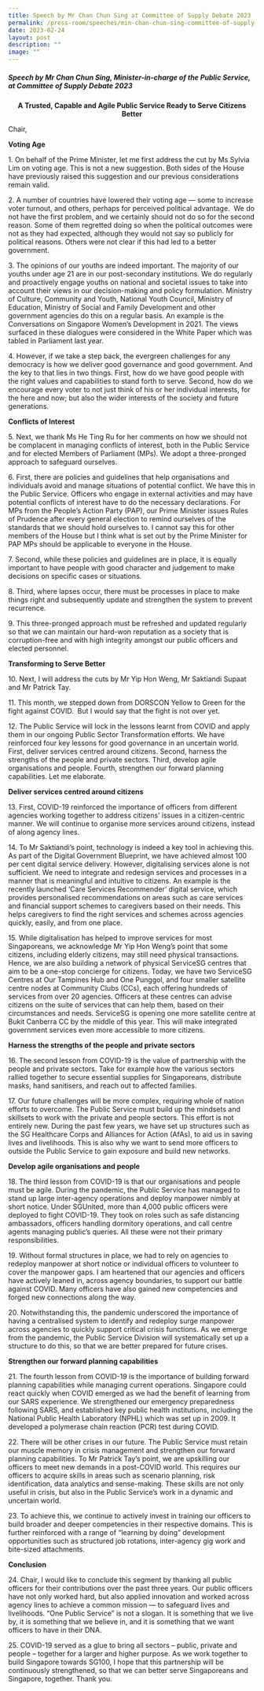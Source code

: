 ```yaml
---
title: Speech by Mr Chan Chun Sing at Committee of Supply Debate 2023
permalink: /press-room/speeches/min-chan-chun-sing-committee-of-supply-debate-2023/
date: 2023-02-24
layout: post
description: ""
image: ""
---
```

##### Speech by Mr Chan Chun Sing, Minister-in-charge of the Public Service, at Committee of Supply Debate 2023

<p style="text-align:center"><strong>A Trusted, Capable and Agile Public Service Ready to Serve Citizens Better</strong></p>

Chair,  
  
**Voting Age**  
  
1\. On behalf of the Prime Minister, let me first address the cut by Ms Sylvia Lim on voting age. This is not a new suggestion. Both sides of the House have previously raised this suggestion and our previous considerations remain valid.&nbsp;&nbsp;  
  
2\. A number of countries have lowered their voting age — some to increase voter turnout, and others, perhaps for perceived political advantage.&nbsp; We do not have the first problem, and we certainly should not do so for the second reason. Some of them regretted doing so when the political outcomes were not as they had expected, although they would not say so publicly for political reasons. Others were not clear if this had led to a better government.&nbsp;  
  
3\. The opinions of our youths are indeed important. The majority of our youths under age 21 are in our post-secondary institutions. We do regularly and proactively engage youths on national and societal issues to take into account their views in our decision-making and policy formulation. Ministry of Culture, Community and Youth, National Youth Council, Ministry of Education, Ministry of Social and Family Development and other government agencies do this on a regular basis. An example is the Conversations on Singapore Women’s Development in 2021. The views surfaced in these dialogues were considered in the White Paper which was tabled in Parliament last year.&nbsp;  
  
4\. However, if we take a step back, the evergreen challenges for any democracy is how we deliver good governance and good government. And the key to that lies in two things. First, how do we have good people with the right values and capabilities to stand forth to serve. Second, how do we encourage every voter to not just think of his or her individual interests, for the here and now; but also the wider interests of the society and future generations.&nbsp;  
  
**Conflicts of Interest**&nbsp;  
  
5\. Next, we thank Ms He Ting Ru for her comments on how we should not be complacent in managing conflicts of interest, both in the Public Service and for elected Members of Parliament (MPs). We adopt a three-pronged approach to safeguard ourselves.&nbsp;  
  
6\. First, there are policies and guidelines that help organisations and individuals avoid and manage situations of potential conflict. We have this in the Public Service. Officers who engage in external activities and may have potential conflicts of interest have to do the necessary declarations. For MPs from the People’s Action Party (PAP), our Prime Minister issues Rules of Prudence after every general election to remind ourselves of the standards that we should hold ourselves to. I cannot say this for other members of the House but I think what is set out by the Prime Minister for PAP MPs should be applicable to everyone in the House.&nbsp;  
  
7\. Second, while these policies and guidelines are in place, it is equally important to have people with good character and judgement to make decisions on specific cases or situations.&nbsp;  
  
8\. Third, where lapses occur, there must be processes in place to make things right and subsequently update and strengthen the system to prevent recurrence.  
  
9\. This three-pronged approach must be refreshed and updated regularly so that we can maintain our hard-won reputation as a society that is corruption-free and with high integrity amongst our public officers and elected personnel.&nbsp;  
  
**Transforming to Serve Better**  
  
10\. Next, I will address the cuts by Mr Yip Hon Weng, Mr Saktiandi Supaat and Mr Patrick Tay.&nbsp;  
  
11\. This month, we stepped down from DORSCON Yellow to Green for the fight against COVID.&nbsp; But I would say that the fight is not over yet.&nbsp;&nbsp;  
  
12\. The Public Service will lock in the lessons learnt from COVID and apply them in our ongoing Public Sector Transformation efforts. We have reinforced four key lessons for good governance in an uncertain world. First, deliver services centred around citizens. Second, harness the strengths of the people and private sectors. Third, develop agile organisations and people. Fourth, strengthen our forward planning capabilities. Let me elaborate.  
  
**Deliver services centred around citizens**  
  
13\. First, COVID-19 reinforced the importance of officers from different agencies working together to address citizens’ issues in a citizen-centric manner. We will continue to organise more services around citizens, instead of along agency lines.&nbsp;  
  
14\. To Mr Saktiandi’s point, technology is indeed a key tool in achieving this. As part of the Digital Government Blueprint, we have achieved almost 100 per cent digital service delivery. However, digitalising services alone is not sufficient. We need to integrate and redesign services and processes in a manner that is meaningful and intuitive to citizens. An example is the recently launched ‘Care Services Recommender’ digital service, which provides personalised recommendations on areas such as care services and financial support schemes to caregivers based on their needs. This helps caregivers to find the right services and schemes across agencies quickly, easily, and from one place.&nbsp;  
  
15\. While digitalisation has helped to improve services for most Singaporeans, we acknowledge Mr Yip Hon Weng’s point that some citizens, including elderly citizens, may still need physical transactions. Hence, we are also building a network of physical ServiceSG centres that aim to be a one-stop concierge for citizens. Today, we have two ServiceSG Centres at Our Tampines Hub and One Punggol, and four smaller satellite centre nodes at Community Clubs (CCs), each offering hundreds of services from over 20 agencies. Officers at these centres can advise citizens on the suite of services that can help them, based on their circumstances and needs. ServiceSG is opening one more satellite centre at Bukit Canberra CC by the middle of this year. This will make integrated government services even more accessible to more citizens.&nbsp;  
  
**Harness the strengths of the people and private sectors**  
  
16\. The second lesson from COVID-19 is the value of partnership with the people and private sectors. Take for example how the various sectors rallied together to secure essential supplies for Singaporeans, distribute masks, hand sanitisers, and reach out to affected families.&nbsp;  
  
17\. Our future challenges will be more complex, requiring whole of nation efforts to overcome. The Public Service must build up the mindsets and skillsets to work with the private and people sectors. This effort is not entirely new. During the past few years, we have set up structures such as the SG Healthcare Corps and Alliances for Action (AfAs), to aid us in saving lives and livelihoods. This is also why we want to send more officers to outside the Public Service to gain exposure and build new networks.  
  
**Develop agile organisations and people**  
  
18\. The third lesson from COVID-19 is that our organisations and people must be agile. During the pandemic, the Public Service has managed to stand up large inter-agency operations and deploy manpower nimbly at short notice. Under SGUnited, more than 4,000 public officers were deployed to fight COVID-19. They took on roles such as safe distancing ambassadors, officers handling dormitory operations, and call centre agents managing public’s queries. All these were not their primary responsibilities.  
  
19\. Without formal structures in place, we had to rely on agencies to redeploy manpower at short notice or individual officers to volunteer to cover the manpower gaps. I am heartened that our agencies and officers have actively leaned in, across agency boundaries, to support our battle against COVID. Many officers have also gained new competencies and forged new connections along the way.&nbsp;&nbsp;  
  
20\. Notwithstanding this, the pandemic underscored the importance of having a centralised system to identify and redeploy surge manpower across agencies to quickly support critical crisis functions. As we emerge from the pandemic, the Public Service Division will systematically set up a structure to do this, so that we are better prepared for future crises.&nbsp;  
  
**Strengthen our forward planning capabilities**  
  
21\. The fourth lesson from COVID-19 is the importance of building forward planning capabilities while managing current operations. Singapore could react quickly when COVID emerged as we had the benefit of learning from our SARS experience. We strengthened our emergency preparedness following SARS, and established key public health institutions, including the National Public Health Laboratory (NPHL) which was set up in 2009. It developed a polymerase chain reaction (PCR) test during COVID.  
  
22\. There will be other crises in our future. The Public Service must retain our muscle memory in crisis management and strengthen our forward planning capabilities. To Mr Patrick Tay’s point, we are upskilling our officers to meet new demands in a post-COVID world. This requires our officers to acquire skills in areas such as scenario planning, risk identification, data analytics and sense-making. These skills are not only useful in crisis, but also in the Public Service’s work in a dynamic and uncertain world.&nbsp;&nbsp;  
  
23\. To achieve this, we continue to actively invest in training our officers to build broader and deeper competencies in their respective domains. This is further reinforced with a range of “learning by doing” development opportunities such as structured job rotations, inter-agency gig work and bite-sized attachments.&nbsp;  
  
**Conclusion**&nbsp;  
  
24\. Chair, I would like to conclude this segment by thanking all public officers for their contributions over the past three years. Our public officers have not only worked hard, but also applied innovation and worked across agency lines to achieve a common mission — to safeguard lives and livelihoods. “One Public Service” is not a slogan. It is something that we live by, it is something that we believe in, and it is something that we want officers to have in their DNA.&nbsp;  
  
25\. COVID-19 served as a glue to bring all sectors – public, private and people – together for a larger and higher purpose. As we work together to build Singapore towards SG100, I hope that this partnership will be continuously strengthened, so that we can better serve Singaporeans and Singapore, together. Thank you.